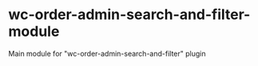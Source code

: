 # wc-order-admin-search-and-filter-module
Main module for "wc-order-admin-search-and-filter" plugin
